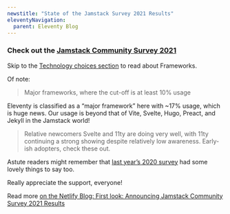 ```yaml
---
newstitle: "State of the Jamstack Survey 2021 Results"
eleventyNavigation:
  parent: Eleventy Blog
---
```


### Check out the [Jamstack Community Survey 2021](https://jamstack.org/survey/2021/)

Skip to the [Technology choices section](https://jamstack.org/survey/2021/#choices) to read about Frameworks.

Of note:

> Major frameworks, where the cut-off is at least 10% usage

Eleventy is classified as a “major framework” here with ~17% usage, which is huge news. Our usage is beyond that of Vite, Svelte, Hugo, Preact, and Jekyll in the Jamstack world!

> Relative newcomers Svelte and 11ty are doing very well, with 11ty continuing a strong showing despite relatively low awareness. Early-ish adopters, check these out.

Astute readers might remember that [last year’s 2020 survey](/blog/jamstack-survey/) had some lovely things to say too.

Really appreciate the support, everyone!

Read more [on the Netlify Blog: First look: Announcing Jamstack Community Survey 2021 Results](https://www.netlify.com/blog/2021/10/06/first-look-announcing-jamstack-community-survey-2021-results/)